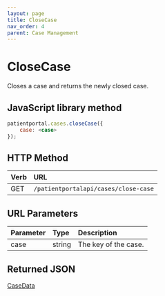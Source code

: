 ```yaml
---
layout: page
title: CloseCase
nav_order: 4
parent: Case Management
---
```


# CloseCase

Closes a case and returns the newly closed case.

## JavaScript library method

```javascript
patientportal.cases.closeCase({
    case: <case>
});
```

## HTTP Method

| Verb | URL                                               |
|:-----|:--------------------------------------------------|
| GET | `/patientportalapi/cases/close-case` |

## URL Parameters

| Parameter | Type   | Description                                                 |
|:----------|:-------|:------------------------------------------------------------|
| case | string | The key of the case. |

## Returned JSON

[CaseData](#_CaseData)
